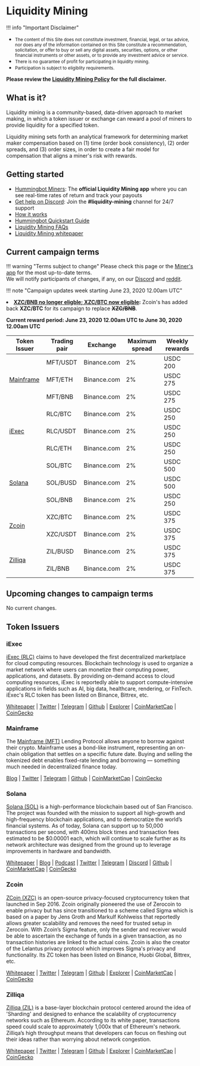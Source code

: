 # Liquidity Mining

!!! info "Important Disclaimer"
    <small><ul><li>The content of this Site does not constitute investment, financial, legal, or tax advice, nor does any of the information contained on this Site constitute a recommendation, solicitation, or offer to buy or sell any digital assets, securities, options, or other financial instruments or other assets, or to provide any investment advice or service.<li>There is no guarantee of profit for participating in liquidity mining.<li>Participation is subject to eligiblity requirements.</ul></small>
    **Please review the [Liquidity Mining Policy](https://hummingbot.io/liquidity-mining-policy/) for the full disclaimer.**

## What is it?
Liquidity mining is a community-based, data-driven approach to market making, in which a token issuer or exchange can reward a pool of miners to provide liquidity for a specified token.

Liquidity mining sets forth an analytical framework for determining market maker compensation based on (1) time (order book consistency), (2) order spreads, and (3) order sizes, in order to create a fair model for compensation that aligns a miner's risk with rewards.

## Getting started
- [Hummingbot Miners](https://miners.hummingbot.io/): The **official Liquidity Mining app** where you can see real-time rates of return and track your payouts
- [Get help on Discord](https://discord.hummingbot.io): Join the **#liquidity-mining** channel for 24/7 support
- [How it works](https://hummingbot.io/liquidity-mining)
- [Hummingbot Quickstart Guide](https://docs.hummingbot.io/quickstart)
- [Liquidity Mining FAQs](https://docs.hummingbot.io/faq/liquidity-mining/)
- [Liquidity Mining whitepaper](https://hummingbot.io/liquidity-mining.pdf)

## Current campaign terms

!!! warning "Terms subject to change"
    Please check this page or the [Miner's app](https://miners.hummingbot.io) for the most up-to-date terms.<br/>We will notify participants of changes, if any, on our [Discord](https://discord.hummingbot.io) and [reddit](https://www.reddit.com/r/Hummingbot/).

!!! note "Campaign updates week starting June 23, 2020 12.00am UTC"
    <li>**[XZC/BNB no longer eligble; XZC/BTC now eligible](https://www.reddit.com/r/Hummingbot/comments/hdvp8e/change_to_xzc_eligible_pairs_for_week_16_starting/):** Zcoin's has added back **XZC/BTC** for its campaign to replace **~~XZC/BNB~~**.

**Current reward period: June 23, 2020 12.00am UTC to June 30, 2020 12.00am UTC**

<table>
  <thead>
    <th>Token Issuer</th>
    <th>Trading pair</th>
    <th>Exchange</th>
    <th>Maximum spread</th>
    <th>Weekly rewards</th>
  </thead>
  <tbody>
    <tr>
      <td rowspan="3"><a href="#mainframe">Mainframe</a><br></td>
      <td>MFT/USDT</td>
      <td>Binance.com</td>
      <td>2%</td>
      <td>USDC 200</td>
    </tr>
    <tr>
      <td>MFT/ETH</td>
      <td>Binance.com</td>
      <td>2%</td>
      <td>USDC 275</td>
    </tr>
    <tr>
      <td>MFT/BNB</td>
      <td>Binance.com</td>
      <td>2%</td>
      <td>USDC 275</td>
    </tr>
    <tr>
      <td rowspan="3"><a href="#iexec">iExec</a><br></td>
      <td>RLC/BTC</td>
      <td>Binance.com</td>
      <td>2%</td>
      <td>USDC 250</td>
    </tr>
    <tr>
      <td>RLC/USDT</td>
      <td>Binance.com</td>
      <td>2%</td>
      <td>USDC 250</td>
    </tr>
    <tr>
      <td>RLC/ETH</td>
      <td>Binance.com</td>
      <td>2%</td>
      <td>USDC 250</td>
    </tr>
    <tr>
      <td rowspan="3"><a href="#solana">Solana</a><br></td>
      <td>SOL/BTC</td>
      <td>Binance.com</td>
      <td>2%</td>
      <td>USDC 500</td>
    </tr>
    <tr>
      <td>SOL/BUSD</td>
      <td>Binance.com</td>
      <td>2%</td>
      <td>USDC 500</td>
    </tr>
    <tr>
      <td>SOL/BNB</td>
      <td>Binance.com</td>
      <td>2%</td>
      <td>USDC 250</td>
    </tr>
    <tr>
      <td rowspan="2"><a href="#zcoin">Zcoin</a></td>
      <td>XZC/BTC</td>
      <td>Binance.com</td>
      <td>2%</td>
      <td>USDC 375</td>
    </tr>
    <tr>
      <td>XZC/USDT</td>
      <td>Binance.com</td>
      <td>2%</td>
      <td>USDC 375</td>
    </tr>
    <tr>
      <td rowspan="2"><a href="#zilliqa">Zilliqa</a><br></td>
      <td>ZIL/BUSD</td>
      <td>Binance.com</td>
      <td>2%</td>
      <td>USDC 375</td>
    </tr>
    <tr>
      <td>ZIL/BNB</td>
      <td>Binance.com</td>
      <td>2%</td>
      <td>USDC 375</td>
    </tr>  </tbody>
</table>


## Upcoming changes to campaign terms

No current changes.


## Token Issuers


### iExec

[iExec (RLC)](https://iex.ec/) claims to have developed the first decentralized marketplace for cloud computing resources. Blockchain technology is used to organize a market network where users can monetize their computing power, applications, and datasets. By providing on-demand access to cloud computing resources, iExec is reportedly able to support compute-intensive applications in fields such as AI, big data, healthcare, rendering, or FinTech. iExec's RLC token has been listed on Binance, Bittrex, etc.

[Whitepaper](https://iex.ec/wp-content/uploads/pdf/iExec-WPv3.0-English.pdf) | [Twitter](https://twitter.com/iEx_ec) | [Telegram](https://goo.gl/fH3EHT) | [Github](https://github.com/iExecBlockchainComputing) | [Explorer](https://etherscan.io/token/0x607F4C5BB672230e8672085532f7e901544a7375) | [CoinMarketCap](https://coinmarketcap.com/currencies/rlc/markets/) | [CoinGecko](https://www.coingecko.com/en/coins/iexec-rlc)

### Mainframe

The [Mainframe (MFT)](https://mainframe.com/) Lending Protocol allows anyone to borrow against their crypto. Mainframe uses a bond-like instrument, representing an on-chain obligation that settles on a specific future date. Buying and selling the tokenized debt enables fixed-rate lending and borrowing — something much needed in decentralized finance today.

[Blog](https://blog.mainframe.com) | [Twitter](https://twitter.com/Mainframe_HQ) | [Telegram](https://t.me/MainframeCommunity) | [Github](https://github.com/MainframeHQ) | [CoinMarketCap](https://coinmarketcap.com/currencies/mainframe/) | [CoinGecko](https://www.coingecko.com/en/coins/mainframe)

### Solana

[Solana (SOL)](https://solana.com) is a high-performance blockchain based out of San Francisco. The project was founded with the mission to support all high-growth and high-frequency blockchain applications, and to democratize the world’s financial systems. As of today, Solana can support up to 50,000 transactions per second, with 400ms block times and transaction fees estimated to be $0.00001 each, which will continue to scale further as its network architecture was designed from the ground up to leverage improvements in hardware and bandwidth.

[Whitepaper](https://solana.com/solana-whitepaper.pdf) | [Blog](https://medium.com/solana-labs) | [Podcast](https://podcast.solana.com/) | [Twitter](https://twitter.com/solana) | [Telegram](https://t.me/solanaio) | [Discord](https://discordapp.com/invite/pquxPsq) | [Github](https://github.com/solana-labs) | [CoinMarketCap](https://coinmarketcap.com/currencies/solana/markets/) | [CoinGecko](https://www.coingecko.com/en/coins/solana)

### Zcoin

[ZCoin (XZC)](https://zcoin.io/) is an open-source privacy-focused cryptocurrency token that launched in Sep 2016. Zcoin originally pioneered the use of Zerocoin to enable privacy but has since transitioned to a scheme called Sigma which is based on a paper by Jens Groth and Markulf Kohlweiss that reportedly allows greater scalability and removes the need for trusted setup in Zerocoin. With Zcoin’s Sigma feature, only the sender and receiver would be able to ascertain the exchange of funds in a given transaction, as no transaction histories are linked to the actual coins. Zcoin is also the creator of the Lelantus privacy protocol which improves Sigma's privacy and functionality. Its ZC token has been listed on Binance, Huobi Global, Bittrex, etc. 

[Whitepaper](https://zcoin.io/tech/) | [Twitter](https://twitter.com/zcoinofficial) | [Telegram](https://t.me/zcoinproject) | [Github](https://github.com/zcoinofficial) | [Explorer](https://chainz.cryptoid.info/xzc/) | [CoinMarketCap](https://coinmarketcap.com/currencies/zcoin) | [CoinGecko](https://www.coingecko.com/en/coins/zcoin)

### Zilliqa

[Zilliqa (ZIL)](https://zilliqa.com/) is a base-layer blockchain protocol centered around the idea of 'Sharding' and designed to enhance the scalability of cryptocurrency networks such as Ethereum. According to its white paper, transactions speed could scale to approximately 1,000x that of Ethereum's network. Zilliqa’s high throughput means that developers can focus on fleshing out their ideas rather than worrying about network congestion.

[Whitepaper](https://docs.zilliqa.com/whitepaper.pdf) | [Twitter](https://twitter.com/zilliqa) | [Telegram](https://t.me/zilliqachat) | [Github](https://github.com/Zilliqa) | [Explorer](https://viewblock.io/zilliqa) | [CoinMarketCap](https://coinmarketcap.com/currencies/zilliqa) | [CoinGecko](https://www.coingecko.com/en/coins/zilliqa)
